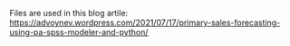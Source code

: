 Files are used in this blog artile: https://advoynev.wordpress.com/2021/07/17/primary-sales-forecasting-using-pa-spss-modeler-and-python/
